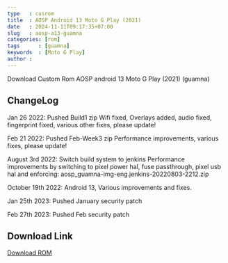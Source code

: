 ```yaml
---
type   : cusrom
title  : AOSP Android 13 Moto G Play (2021)
date   : 2024-11-11T09:17:35+07:00
slug   : aosp-a13-guamna
categories: [rom]
tags      : [guamna]
keywords  : [Moto G Play]
author : 
---
```


Download Custom Rom AOSP android 13 Moto G Play (2021) (guamna)

## ChangeLog
Jan 26 2022: Pushed Build1 zip
Wifi fixed, Overlays added, audio fixed, fingerprint fixed, various other fixes, please update!

Feb 21 2022: Pushed Feb-Week3 zip
Performance improvements, various fixes, please update!

August 3rd 2022: Switch build system to jenkins
Performance improvements by switching to pixel power hal, fuse passthrough, pixel usb hal and enforcing: aosp_guamna-img-eng.jenkins-20220803-2212.zip

October 19th 2022: Android 13, Various improvements and fixes.

Jan 25th 2023: Pushed January security patch

Feb 27th 2023: Pushed Feb security patch

## Download Link
[Download ROM](https://xdaforums.com/t/closed-discontinued-rom-13-guamna-aosp-13-monthly-builds.4392303/)

